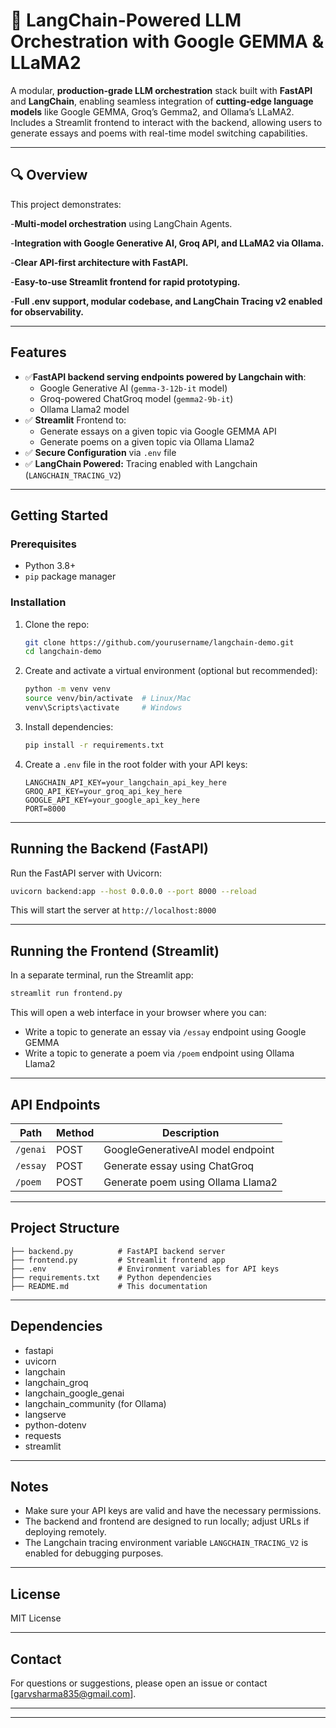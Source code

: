 # 🚀 LangChain-Powered LLM Orchestration with Google GEMMA & LLaMA2

A modular, **production-grade LLM orchestration** stack built with **FastAPI** and **LangChain**, enabling seamless integration of **cutting-edge language models** like Google GEMMA, Groq’s Gemma2, and Ollama’s LLaMA2.
Includes a Streamlit frontend to interact with the backend, allowing users to generate essays and poems with real-time model switching capabilities.

---


## 🔍 Overview

This project demonstrates:

-**Multi-model orchestration** using LangChain Agents.

-**Integration with Google Generative AI, Groq API, and LLaMA2 via Ollama.**

-**Clear API-first architecture with FastAPI.**

-**Easy-to-use Streamlit frontend for rapid prototyping.**

-**Full .env support, modular codebase, and LangChain Tracing v2 enabled for observability.**

---

## Features

- ✅**FastAPI backend serving endpoints powered by Langchain with**:
  - Google Generative AI (`gemma-3-12b-it` model)
  - Groq-powered ChatGroq model (`gemma2-9b-it`)
  - Ollama Llama2 model
- ✅ **Streamlit** Frontend to:
  - Generate essays on a given topic via Google GEMMA API
  - Generate poems on a given topic via Ollama Llama2
- ✅ **Secure Configuration** via  `.env` file
- ✅ **LangChain Powered:** Tracing enabled with Langchain (`LANGCHAIN_TRACING_V2`)

---


## Getting Started

### Prerequisites

- Python 3.8+
- `pip` package manager

### Installation

1. Clone the repo:
   ```bash
   git clone https://github.com/yourusername/langchain-demo.git
   cd langchain-demo
   ```

2. Create and activate a virtual environment (optional but recommended):
   ```bash
   python -m venv venv
   source venv/bin/activate  # Linux/Mac
   venv\Scripts\activate     # Windows
   ```

3. Install dependencies:
   ```bash
   pip install -r requirements.txt
   ```

4. Create a `.env` file in the root folder with your API keys:
   ```
   LANGCHAIN_API_KEY=your_langchain_api_key_here
   GROQ_API_KEY=your_groq_api_key_here
   GOOGLE_API_KEY=your_google_api_key_here
   PORT=8000
   ```

---

## Running the Backend (FastAPI)

Run the FastAPI server with Uvicorn:

```bash
uvicorn backend:app --host 0.0.0.0 --port 8000 --reload
```

This will start the server at `http://localhost:8000`

---

## Running the Frontend (Streamlit)

In a separate terminal, run the Streamlit app:

```bash
streamlit run frontend.py
```

This will open a web interface in your browser where you can:

- Write a topic to generate an essay via `/essay` endpoint using Google GEMMA
- Write a topic to generate a poem via `/poem` endpoint using Ollama Llama2

---

## API Endpoints

| Path       | Method | Description                     |
|------------|--------|---------------------------------|
| `/genai`   | POST   | GoogleGenerativeAI model endpoint |
| `/essay`   | POST   | Generate essay using ChatGroq    |
| `/poem`    | POST   | Generate poem using Ollama Llama2|

---

## Project Structure

```
├── backend.py          # FastAPI backend server
├── frontend.py         # Streamlit frontend app
├── .env                # Environment variables for API keys
├── requirements.txt    # Python dependencies
├── README.md           # This documentation
```

---

## Dependencies

- fastapi
- uvicorn
- langchain
- langchain_groq
- langchain_google_genai
- langchain_community (for Ollama)
- langserve
- python-dotenv
- requests
- streamlit

---

## Notes

- Make sure your API keys are valid and have the necessary permissions.
- The backend and frontend are designed to run locally; adjust URLs if deploying remotely.
- The Langchain tracing environment variable `LANGCHAIN_TRACING_V2` is enabled for debugging purposes.

---

## License

MIT License

---

## Contact

For questions or suggestions, please open an issue or contact [garvsharma835@gmail.com].

---



---
